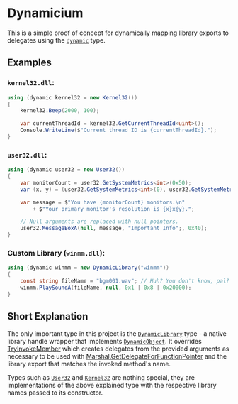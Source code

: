 # Dynamicium
This is a simple proof of concept for dynamically mapping library exports to delegates using the [`dynamic`](https://docs.microsoft.com/en-us/dotnet/csharp/language-reference/builtin-types/reference-types#the-dynamic-type) type.

## Examples
### `kernel32.dll`:
```cs
using (dynamic kernel32 = new Kernel32())
{
    kernel32.Beep(2000, 100);

    var currentThreadId = kernel32.GetCurrentThreadId<uint>();
    Console.WriteLine($"Current thread ID is {currentThreadId}.");
}
```

### `user32.dll`:
```cs
using (dynamic user32 = new User32())
{
    var monitorCount = user32.GetSystemMetrics<int>(0x50);
    var (x, y) = (user32.GetSystemMetrics<int>(0), user32.GetSystemMetrics<int>(1));

    var message = $"You have {monitorCount} monitors.\n"
        + $"Your primary monitor's resolution is {x}x{y}.";

    // Null arguments are replaced with null pointers.
    user32.MessageBoxA(null, message, "Important Info";, 0x40);
}
```

### Custom Library (`winmm.dll`):
```cs
using (dynamic winmm = new DynamicLibrary("winmm"))
{
    const string fileName = "bgm001.wav"; // Huh? You don't know, pal?
    winmm.PlaySoundA(fileName, null, 0x1 | 0x8 | 0x20000);
}
```

## Short Explanation
The only important type in this project is the [`DynamicLibrary`](/src/Dynamicium/DynamicLibrary.cs) type - a native library handle wrapper that implements [`DynamicObject`](https://docs.microsoft.com/en-us/dotnet/api/system.dynamic.dynamicobject). It overrides [TryInvokeMember](https://docs.microsoft.com/en-us/dotnet/api/system.dynamic.dynamicobject.tryinvokemember) which creates delegates from the provided arguments as necessary to be used with [Marshal.GetDelegateForFunctionPointer](https://docs.microsoft.com/en-us/dotnet/api/system.runtime.interopservices.marshal.getdelegateforfunctionpointer) and the library export that matches the invoked method's name.

Types such as [`User32`](/src/Dynamicium/Impl/User32.cs) and [`Kernel32`](/src/Dynamicium/Impl/Kernel32.cs) are nothing special, they are implementations of the above explained type with the respective library names passed to its constructor.